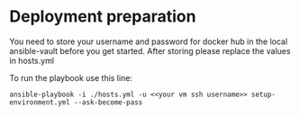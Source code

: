 # Deployment preparation
You need to store your username and password for docker hub in the local ansible-vault before you get started.
After storing please replace the values in hosts.yml

To run the playbook use this line:
```
ansible-playbook -i ./hosts.yml -u <<your vm ssh username>> setup-environment.yml --ask-become-pass
```